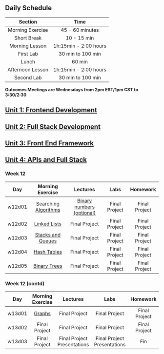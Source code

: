 ## Daily Schedule
| Section | Time |
|:--:|:---------:|
| Morning Exercise | 45 - 60 minutes |
| Short Break | 10 - 15 min |
| Morning Lesson | 1h:15min - 2:00 hours |
| First Lab | 30 min to 100 min |
| Lunch | 60 min |
| Afternoon Lesson | 1h:15min - 2:00 hours |
| Second Lab | 30 min to 100 min |

**Outcomes Meetings are Wednesdays from 2pm EST/1pm CST to 3:30/2:30**

## [Unit 1: Frontend Development](./1_front_end_development/README.md)

## [Unit 2: Full Stack Development](./2_full_stack_dev/README.md)

## [Unit 3: Front End Framework](./3_front_end_frameworks/README.md)

## [Unit 4: APIs and Full Stack](./4_APIs_and_full_stack/README.md)

### Week 12
| Day | Morning Exercise | Lectures | Labs | Homework |
|:---:|:-----------:|:-------:|:-----------:|:-----------:|
| w12d01 | [Searching Algorithms](./4_APIs_and_full_stack/w12d01/morning_exercise/) | [Binary numbers (optional)](./4_APIs_and_full_stack/w12d01/instructor_notes/binary/) | Final Project | Final Project |
| w12d02 | [Linked Lists](./4_APIs_and_full_stack/w12d02/morning_exercise/) | Final Project | Final Project | Final Project |
| w12d03 | [Stacks and Queues](./4_APIs_and_full_stack/w12d03/morning_exercise/stacks-and-queues/README.md) | Final Project | Final Project | Final Project |
| w12d04 | [Hash Tables](./4_APIs_and_full_stack/w12d04/morning_exercise/) | Final Project | Final Project | Final Project |
| w12d05 | [Binary Trees](./4_APIs_and_full_stack/w12d05/morning_exercise/binary-trees-and-tries/README.md) | Final Project | Final Project | Final Project |

### Week 12 (contd)
| Day | Morning Exercise | Lectures | Labs | Homework |
|:---:|:-----------:|:-------:|:-----------:|:-----------:|
| w13d01 | [Graphs](./4_APIs_and_full_stack/w13d01/morning_exercise/) | Final Project | Final Project | Final Project |
| w13d02 | Final Project | Final Project | Final Project | Final Project |
| w13d03 | Final Project | Final Project Presentations | Final Project Presentations | Fin |
